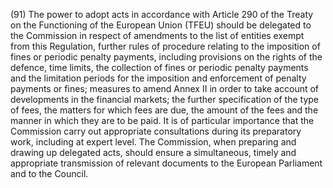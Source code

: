 (91) The power to adopt acts in accordance with Article 290 of the Treaty on the Functioning of the European Union (TFEU) should be delegated to the Commission in respect of amendments to the list of entities exempt from this Regulation, further rules of procedure relating to the imposition of fines or periodic penalty payments, including provisions on the rights of the defence, time limits, the collection of fines or periodic penalty payments and the limitation periods for the imposition and enforcement of penalty payments or fines; measures to amend Annex II in order to take account of developments in the financial markets; the further specification of the type of fees, the matters for which fees are due, the amount of the fees and the manner in which they are to be paid. It is of particular importance that the Commission carry out appropriate consultations during its preparatory work, including at expert level. The Commission, when preparing and drawing up delegated acts, should ensure a simultaneous, timely and appropriate transmission of relevant documents to the European Parliament and to the Council.